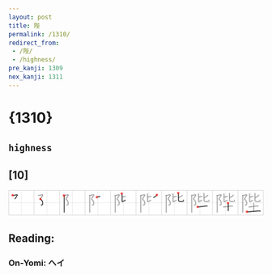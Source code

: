 ```yaml
---
layout: post
title: 陛
permalink: /1310/
redirect_from:
 - /陛/
 - /highness/
pre_kanji: 1309
nex_kanji: 1311
---
```


# {1310}

## `highness`

## [10]

<div class="stroke"><img src="../images/E9999B.png" /></div>

## Reading:

### On-Yomi: ヘイ
